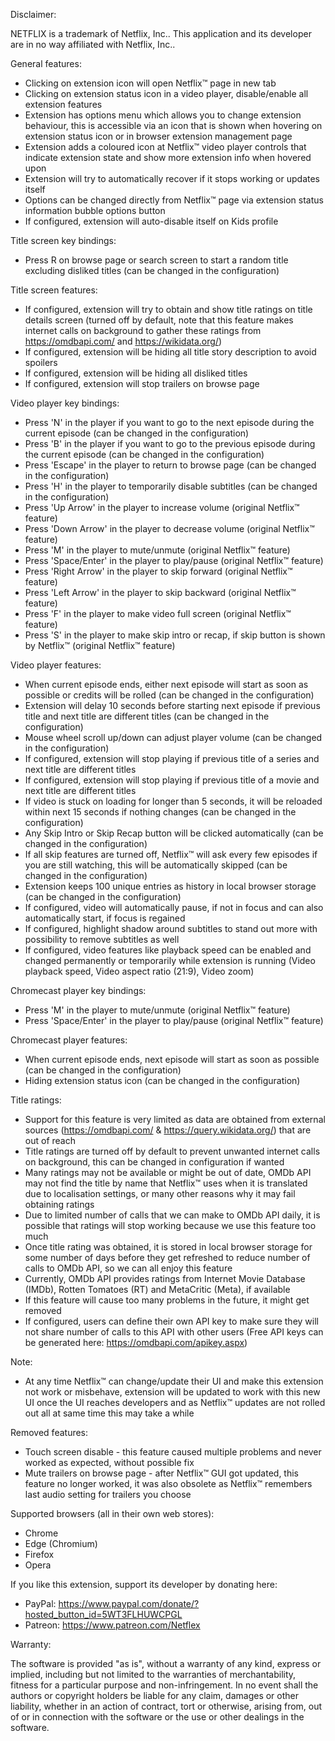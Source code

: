 Disclaimer:

NETFLIX is a trademark of Netflix, Inc.. This application and its developer are in no way affiliated with Netflix, Inc..

General features:

- Clicking on extension icon will open Netflix™ page in new tab
- Clicking on extension status icon in a video player, disable/enable all extension features
- Extension has options menu which allows you to change extension behaviour, this is accessible via an icon that is shown when hovering on extension status icon or in browser extension management page
- Extension adds a coloured icon at Netflix™ video player controls that indicate extension state and show more extension info when hovered upon
- Extension will try to automatically recover if it stops working or updates itself
- Options can be changed directly from Netflix™ page via extension status information bubble options button
- If configured, extension will auto-disable itself on Kids profile

Title screen key bindings:

- Press R on browse page or search screen to start a random title excluding disliked titles (can be changed in the configuration)

Title screen features:

- If configured, extension will try to obtain and show title ratings on title details screen (turned off by default, note that this feature makes internet calls on background to gather these ratings from https://omdbapi.com/ and https://wikidata.org/)
- If configured, extension will be hiding all title story description to avoid spoilers
- If configured, extension will be hiding all disliked titles
- If configured, extension will stop trailers on browse page

Video player key bindings:

- Press 'N' in the player if you want to go to the next episode during the current episode (can be changed in the configuration)
- Press 'B' in the player if you want to go to the previous episode during the current episode (can be changed in the configuration)
- Press 'Escape' in the player to return to browse page (can be changed in the configuration)
- Press 'H' in the player to temporarily disable subtitles (can be changed in the configuration)
- Press 'Up Arrow' in the player to increase volume (original Netflix™ feature)
- Press 'Down Arrow' in the player to decrease volume (original Netflix™ feature)
- Press 'M' in the player to mute/unmute (original Netflix™ feature)
- Press 'Space/Enter' in the player to play/pause (original Netflix™ feature)
- Press 'Right Arrow' in the player to skip forward (original Netflix™ feature)
- Press 'Left Arrow' in the player to skip backward (original Netflix™ feature)
- Press 'F' in the player to make video full screen (original Netflix™ feature)
- Press 'S' in the player to make skip intro or recap, if skip button is shown by Netflix™ (original Netflix™ feature)

Video player features:

- When current episode ends, either next episode will start as soon as possible or credits will be rolled (can be changed in the configuration)
- Extension will delay 10 seconds before starting next episode if previous title and next title are different titles (can be changed in the configuration)
- Mouse wheel scroll up/down can adjust player volume (can be changed in the configuration)
- If configured, extension will stop playing if previous title of a series and next title are different titles
- If configured, extension will stop playing if previous title of a movie and next title are different titles
- If video is stuck on loading for longer than 5 seconds, it will be reloaded within next 15 seconds if nothing changes (can be changed in the configuration)
- Any Skip Intro or Skip Recap button will be clicked automatically (can be changed in the configuration)
- If all skip features are turned off, Netflix™ will ask every few episodes if you are still watching, this will be automatically skipped (can be changed in the configuration)
- Extension keeps 100 unique entries as history in local browser storage (can be changed in the configuration)
- If configured, video will automatically pause, if not in focus and can also automatically start, if focus is regained
- If configured, highlight shadow around subtitles to stand out more with possibility to remove subtitles as well
- If configured, video features like playback speed can be enabled and changed permanently or temporarily while extension is running
  (Video playback speed, Video aspect ratio (21:9), Video zoom)

Chromecast player key bindings:

- Press 'M' in the player to mute/unmute (original Netflix™ feature)
- Press 'Space/Enter' in the player to play/pause (original Netflix™ feature)

Chromecast player features:

- When current episode ends, next episode will start as soon as possible (can be changed in the configuration)
- Hiding extension status icon (can be changed in the configuration)

Title ratings:

- Support for this feature is very limited as data are obtained from external sources (https://omdbapi.com/ & https://query.wikidata.org/) that are out of reach
- Title ratings are turned off by default to prevent unwanted internet calls on background, this can be changed in configuration if wanted
- Many ratings may not be available or might be out of date, OMDb API may not find the title by name that Netflix™ uses when it is translated due to localisation settings, or many other reasons why it may fail obtaining ratings
- Due to limited number of calls that we can make to OMDb API daily, it is possible that ratings will stop working because we use this feature too much
- Once title rating was obtained, it is stored in local browser storage for some number of days before they get refreshed to reduce number of calls to OMDb API, so we can all enjoy this feature
- Currently, OMDb API provides ratings from Internet Movie Database (IMDb), Rotten Tomatoes (RT) and MetaCritic (Meta), if available
- If this feature will cause too many problems in the future, it might get removed
- If configured, users can define their own API key to make sure they will not share number of calls to this API with other users (Free API keys can be generated here: https://omdbapi.com/apikey.aspx)

Note:

- At any time Netflix™ can change/update their UI and make this extension not work or misbehave, extension will be updated to work with this new UI once the UI reaches developers and as Netflix™ updates are not rolled out all at same time this may take a while

Removed features:

- Touch screen disable - this feature caused multiple problems and never worked as expected, without possible fix
- Mute trailers on browse page - after Netflix™ GUI got updated, this feature no longer worked, it was also obsolete as Netflix™ remembers last audio setting for trailers you choose

Supported browsers (all in their own web stores):

- Chrome
- Edge (Chromium)
- Firefox
- Opera

If you like this extension, support its developer by donating here:
- PayPal: https://www.paypal.com/donate/?hosted_button_id=5WT3FLHUWCPGL
- Patreon: https://www.patreon.com/Netflex

Warranty:

The software is provided "as is", without a warranty of any kind, express or implied, including but not limited to the warranties of merchantability, fitness for a particular purpose and non-infringement. In no event shall the authors or copyright holders be liable for any claim, damages or other liability, whether in an action of contract, tort or otherwise, arising from, out of or in connection with the software or the use or other dealings in the software.